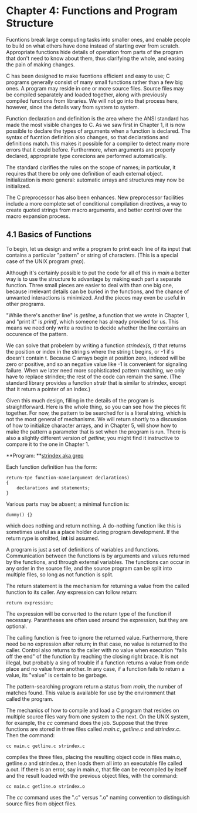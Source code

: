 # Chapter 4: Functions and Program Structure


Fucntions break large computing tasks into smaller ones, and enable people
to build on what others have done instead of starting over from scratch.
Appropriate functions hide details of operation from parts of the program
that don't need to know about them, thus clarifying the whole, and easing the
pain of making changes.


C has been designed to make fucntions efficient and easy to use; C programs
generally consist of many small functions rather than a few big ones. A 
program may reside in one or more source files. Source files may be compiled
separately and loaded together, along with previously compiled functions 
from libraries. We will not go into that process here, however, since the 
details vary from system to system.


Function declaration and definition is the area where the ANSI standard has
made the most visible changes to C. As we saw first in Chapter 1, it is now
possible to declare the types of arguments when a function is declared. The
syntax of fucntion definition also changes, so that declarations and 
definitions match. this makes it possible for a compiler to detect many
more errors that it could before. Furthermore, when arguments are properly
declared, appropriate type corecions are performed automatically.


The standard clarifies the rules on the scope of names; in particular, it 
requires that there be only one definition of each external object.
Initialization is more general: automatic arrays and structures may now be
initialized.


The C preprocessor has also been enhances. New preprocessor facilities include
a more complete set of conditional compilation directives, a way to create
quoted strings from macro arguments, and better control over the macro 
expansion process.


## 4.1 Basics of Functions


To begin, let us design and write a program to print each line of its input
that contains a particular "pattern" or string of characters. (This is a 
special case of the UNIX program *grep*). 


Although it's certainly possible to put the code for all of this in *main*
a better way is to use the structure to advantage by making each part a 
separate function. Three small pieces are easier to deal with than one big
one, because irrelevant details can be buried in the functions, and the 
chance of unwanted interactions is minimized. And the pieces may even be
useful in other programs.


"While there's another line" is *getline*, a function that we wrote in Chapter
1, and "print it" is *printf*, which someone has already provided for us. This
means we need only write a routine to decide whether the line contains an 
occurence of the pattern.


We can solve that probelem by writing a function *strindex(s, t)* that 
returns the position or index in the string s where the string t begins, or -1
if s doesn't contain t. Because C arrays begin at position zero, indexed will
be zero or positive, and so an negative value like -1 is convenient for 
signaling failure. When we later need more sophisticated pattern matching, we
only have to replace strindex; the rest of the code can remain the same. (The
standard library provides a function *strstr* that is similar to strindex, 
except that it return a pointer of an index.)


Given this much design, filling in the details of the program is 
straightforward. Here is the whole thing, so you can see how the pieces fit
together. For now, the pattern to be searched for is a literal string, which
is not the most general of mechanisms. We will return shortly to a discussion
of how to initialize character arrays, and in Chapter 5, will show how to
make the pattern a parameter that is set when the program is run. There is 
also a slightly different version of *getline*; you might find it instructive
to compare it to the one in Chapter 1.


**Program: **[strindex aka grep](code/strindex.c)


Each function definition has the form:

```
return-tpe function-name(argument declarations)
{
    declarations and statements;
}
```

Various parts may be absent; a minimal function is:

```
dummy() {}
```

which does nothing and return nothing. A do-nothing function like this is 
sometimes useful as a place holder during program development. If the return
rype is omitted, **int** isi assumed.


A program is just a set of definitions of variables and functions.
Communication between the functions is by arguments and values returned by the
functions, and through external variables. The functions can occur in any 
order in the source file, and the source program can be split into multiple
files, so long as not function is split.


The return statement is the mechanism for returning a value from the called
function to its caller. Any expression can follow return:

```
return expression;
```


The expression will be converted to the return type of the function if 
necessary. Parantheses are often used around the expression, but they are 
optional.


The calling function is free to ignore the returned value. Furthermore, there
need be no expression after return; in that case, no value is returned to the
caller. Control also returns to the caller with no value when execution "falls
off the end" of the function by reaching the closing right brace. It is not
illegal, but probably a sing of trouble if a function returns a value from
onde place and no value from another. In any case, if a function fails to
return a value, its "value" is certain to be garbage.


The pattern-searching program return a status from *main*, the number of
matches found. This value is available for use by the environment that called
the program.


The mechanics of how to compile and load a C program that resides on 
multiple source files vary from one system to the next. On the UNIX system, 
for example, the *cc* command does the job. Suppose that the three functions
are stored in three files called *main.c*, *getline.c* and *strindex.c*. Then
the command:

```
cc main.c getline.c strindex.c
```

compiles the three files, placing the resulting object code in files main.o, 
getline.o and strindex.o, then loads them all into an executable file called
a.out. If there is an error, say in main.c, that file can be recompiled by
itself and the result loaded with the previous object files, with the
command:

```
cc main.c getline.o strindex.o
```


The *cc* command uses the ".c" versus ".o" naming convention to distinguish
source files from object files.
